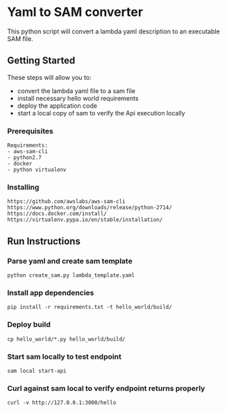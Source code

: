 # Yaml to SAM converter

This python script will convert a lambda yaml description to an executable SAM file.

## Getting Started

These steps will allow you to:
- convert the lambda yaml file to a sam file
- install necessary hello world requirements
- deploy the application code
- start a local copy of sam to verify the Api execution locally

### Prerequisites

```
Requirements:
- aws-sam-cli
- python2.7
- docker
- python virtualenv
```

### Installing

```https://github.com/awslabs/aws-sam-cli```
```https://www.python.org/downloads/release/python-2714/```
```https://docs.docker.com/install/```
```https://virtualenv.pypa.io/en/stable/installation/```

## Run Instructions

### Parse yaml and create sam template

```python create_sam.py lambda_template.yaml```

### Install app dependencies

```pip install -r requirements.txt -t hello_world/build/```

### Deploy build

```cp hello_world/*.py hello_world/build/```

### Start sam locally to test endpoint

```sam local start-api```

### Curl against sam local to verify endpoint returns properly

```curl -v http://127.0.0.1:3000/hello```